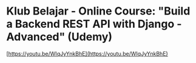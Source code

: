 # Klub Belajar - Online Course: "Build a Backend REST API with Django - Advanced" (Udemy)

[https://youtu.be/WIqJyYnkBhE](https://youtu.be/WIqJyYnkBhE)
